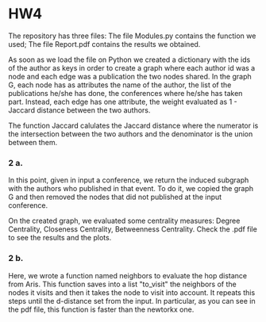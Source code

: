 # HW4

The repository has three files:
The file Modules.py contains the function we used;
The file Report.pdf contains the results we obtained.

As soon as we load the file on Python we created a dictionary with the ids of the author as keys in order to create a graph where each author id was a node and each edge was a publication the two nodes shared.
In the graph G, each node has as attributes the name of the author, the list of the publications he/she has done, the conferences where he/she has taken part.
Instead, each edge has one attribute, the weight evaluated as 1 - Jaccard distance between the two authors.

The function Jaccard calulates the Jaccard distance where the numerator is the intersection between the two authors and the denominator is the union between them.

### 2 a.

In this point, given in input a conference, we return the induced subgraph with the authors who published in that event.
To do it, we copied the graph G and then removed the nodes that did not published at the input conference.

On the created graph, we evaluated some centrality measures:
Degree Centrality, Closeness Centrality, Betweenness Centrality.
Check the .pdf file to see the results and the plots.

### 2 b.

Here, we wrote a function named neighbors to evaluate the hop distance from Aris.
This function saves into a list "to_visit" the neighbors of the nodes it visits and then it takes the node to visit into account.
It repeats this steps until the d-distance set from the input.
In particular, as you can see in the pdf file, this function is faster than the newtorkx one.


